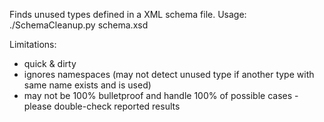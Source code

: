 Finds unused types defined in a XML schema file.
Usage: ./SchemaCleanup.py schema.xsd

Limitations:
  * quick & dirty
  * ignores namespaces (may not detect unused type if another type with same name exists and is used)
  * may not be 100% bulletproof and handle 100% of possible cases - please double-check reported results
